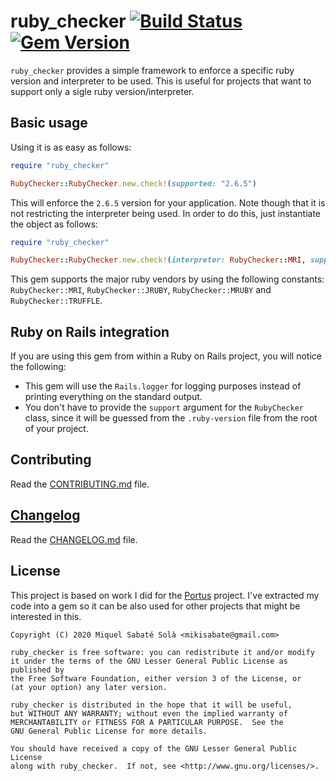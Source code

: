 # ruby_checker [![Build Status](https://travis-ci.org/mssola/ruby_checker.svg?branch=master)](https://travis-ci.org/mssola/ruby_checker) [![Gem Version](https://badge.fury.io/rb/ruby_checker.svg)](https://badge.fury.io/rb/ruby_checker)

`ruby_checker` provides a simple framework to enforce a specific ruby version and interpreter to be used. This is useful for projects that want to support only a sigle ruby version/interpreter.

## Basic usage

Using it is as easy as follows:

```ruby
require "ruby_checker"

RubyChecker::RubyChecker.new.check!(supported: "2.6.5")
```

This will enforce the `2.6.5` version for your application. Note though that it
is not restricting the interpreter being used. In order to do this, just
instantiate the object as follows:

```ruby
require "ruby_checker"

RubyChecker::RubyChecker.new.check!(interpreter: RubyChecker::MRI, supported: "2.6.5")
```

This gem supports the major ruby vendors by using the following constants:
`RubyChecker::MRI`, `RubyChecker::JRUBY`, `RubyChecker::MRUBY` and
`RubyChecker::TRUFFLE`.

## Ruby on Rails integration

If you are using this gem from within a Ruby on Rails project, you will notice the following:

- This gem will use the `Rails.logger` for logging purposes instead of printing
  everything on the standard output.
- You don't have to provide the `support` argument for the `RubyChecker` class,
  since it will be guessed from the `.ruby-version` file from the root of your
  project.

## Contributing

Read the [CONTRIBUTING.md](./CONTRIBUTING.md) file.

## [Changelog](https://pbs.twimg.com/media/DJDYCcLXcAA_eIo?format=jpg&name=small)

Read the [CHANGELOG.md](./CHANGELOG.md) file.

## License

This project is based on work I did for the
[Portus](https://github.com/SUSE/Portus) project. I've extracted my code into a
gem so it can be also used for other projects that might be interested in this.

```
Copyright (C) 2020 Miquel Sabaté Solà <mikisabate@gmail.com>

ruby_checker is free software: you can redistribute it and/or modify
it under the terms of the GNU Lesser General Public License as published by
the Free Software Foundation, either version 3 of the License, or
(at your option) any later version.

ruby_checker is distributed in the hope that it will be useful,
but WITHOUT ANY WARRANTY; without even the implied warranty of
MERCHANTABILITY or FITNESS FOR A PARTICULAR PURPOSE.  See the
GNU General Public License for more details.

You should have received a copy of the GNU Lesser General Public License
along with ruby_checker.  If not, see <http://www.gnu.org/licenses/>.
```
